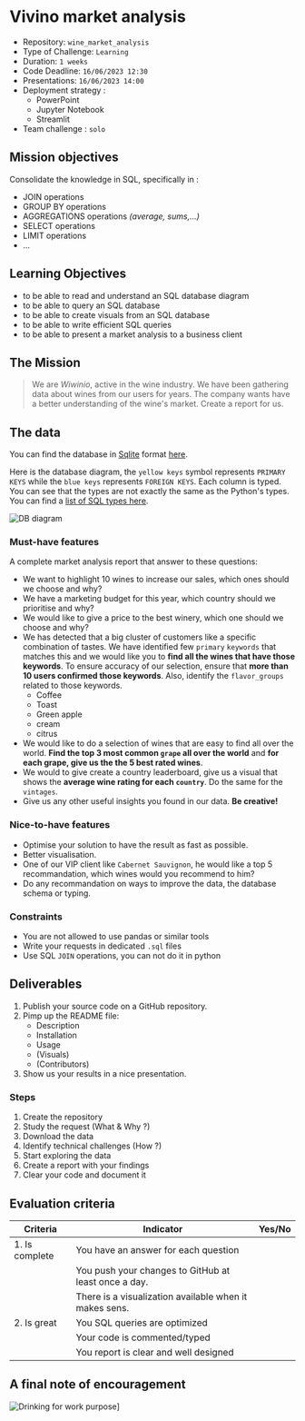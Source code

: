 # Vivino market analysis

- Repository: `wine_market_analysis`
- Type of Challenge: `Learning`
- Duration: `1 weeks`
- Code Deadline: `16/06/2023 12:30`
- Presentations: `16/06/2023 14:00`
- Deployment strategy :
  - PowerPoint
  - Jupyter Notebook
  - Streamlit
- Team challenge : `solo`


## Mission objectives

Consolidate the knowledge in SQL, specifically in :

- JOIN operations
- GROUP BY operations
- AGGREGATIONS operations *(average, sums,...)*
- SELECT operations
- LIMIT operations
- ...


## Learning Objectives

- to be able to read and understand an SQL database diagram
- to be able to query an SQL database 
- to be able to create visuals from an SQL database
- to be able to write efficient SQL queries
- to be able to present a market analysis to a business client


## The Mission

> We are _Wiwinio_, active in the wine industry. We have been gathering data about wines from our users for years. The company wants have a better understanding of the wine's market. Create a report for us.


## The data

You can find the database in [Sqlite](https://www.sqlite.org/index.html) format [here](https://drive.google.com/file/d/122rj3-c0mpFPL04IXeXjSp2_H66-33RS/view?usp=sharing).

Here is the database diagram, the `yellow keys` symbol represents `PRIMARY KEYS` while the `blue keys` represents `FOREIGN KEYS`. Each column is typed. You can see that the types are not exactly the same as the Python's types. You can find a [list of SQL types here](https://www.w3schools.com/sql/sql_datatypes.asp).


![DB diagram](./assets/vivino_db_diagram_horizontal.png)


### Must-have features

A complete market analysis report that answer to these questions:

- We want to highlight 10 wines to increase our sales, which ones should we choose and why?
- We have a marketing budget for this year, which country should we prioritise and why?
- We would like to give a price to the best winery, which one should we choose and why?
- We has detected that a big cluster of customers like a specific combination of tastes. We have identified few `primary` `keywords` that matches this and we would like you to **find all the wines that have those keywords**. To ensure accuracy of our selection, ensure that **more than 10 users confirmed those keywords**. Also, identify the `flavor_groups` related to those keywords.
	- Coffee
	- Toast
	- Green apple
	- cream
	- citrus
- We would like to do a selection of wines that are easy to find all over the world. **Find the top 3 most common `grape` all over the world** and **for each grape, give us the the 5 best rated wines**.
- We would to give create a country leaderboard, give us a visual that shows the **average wine rating for each `country`**. Do the same for the `vintages`.
- Give us any other useful insights you found in our data. **Be creative!**


### Nice-to-have features

- Optimise your solution to have the result as fast as possible.
- Better visualisation.
- One of our VIP client like `Cabernet Sauvignon`, he would like a top 5 recommandation, which wines would you recommend to him?
- Do any recommandation on ways to improve the data, the database schema or typing.


### Constraints

- You are not allowed to use pandas or similar tools
- Write your requests in dedicated `.sql` files
- Use SQL `JOIN` operations, you can not do it in python


## Deliverables

1. Publish your source code on a GitHub repository.
2. Pimp up the README file:
   - Description
   - Installation
   - Usage
   - (Visuals)
   - (Contributors)
3. Show us your results in a nice presentation.

### Steps

1. Create the repository
2. Study the request (What & Why ?)
3. Download the data
4. Identify technical challenges (How ?)
5. Start exploring the data
6. Create a report with your findings
7. Clear your code and document it

## Evaluation criteria

| Criteria       | Indicator                                              | Yes/No |
| -------------- | ------------------------------------------------------ | ------ |
| 1. Is complete | You have an answer for each question                   |        |
|                | You push your changes to GitHub at least once a day.   |        |
|                | There is a visualization available when it makes sens. |        |
| 2. Is great    | You SQL queries are optimized                          |        |
|                | Your code is commented/typed                           |        |
|                | You report is clear and well designed                  |        |

## A final note of encouragement

![Drinking for work purpose](./assets/wine.gif)]
